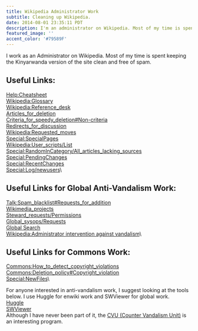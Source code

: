 ```yaml
---
title: Wikipedia Administrator Work
subtitle: Cleaning up Wikipedia.
date: 2014-08-01 23:35:11 PDT
description: I'm an administrator on Wikipedia. Most of my time is spent keeping the Kinyarwanda version of the site clean and free of spam.
featured_image: ''
accent_color: '#79589F'
--- 
```


I work as an Administrator on Wikipedia. Most of my time is spent keeping the Kinyarwanda version of the site clean and free of spam.

## Useful Links:
[Help:Cheatsheet](https://en.wikipedia.org/wiki/Help:Cheatsheet)\
[Wikipedia:Glossary](https://en.wikipedia.org/wiki/Wikipedia:Glossary)\
[Wikipedia:Reference_desk](https://en.wikipedia.org/wiki/Wikipedia:Reference_desk)\
[Articles_for_deletion](https://en.wikipedia.org/wiki/Wikipedia:Articles_for_deletion)\
[Criteria_for_speedy_deletion#Non-criteria](https://en.wikipedia.org/wiki/Wikipedia:Criteria_for_speedy_deletion#Non-criteria)\
[Redirects_for_discussion](https://en.wikipedia.org/wiki/Wikipedia:Redirects_for_discussion)\
[Wikipedia:Requested_moves](https://en.wikipedia.org/wiki/Wikipedia:Requested_moves)\
[Special:SpecialPages](https://en.wikipedia.org/wiki/Special:SpecialPages)\
[Wikipedia:User_scripts/List](https://en.wikipedia.org/wiki/Wikipedia:User_scripts/List)\
[Special:RandomInCategory/All_articles_lacking_sources](https://en.wikipedia.org/wiki/Special:RandomInCategory/All_articles_lacking_sources)\
[Special:PendingChanges](https://en.wikipedia.org/wiki/Special:PendingChanges)\
[Special:RecentChanges](https://en.wikipedia.org/wiki/Special:RecentChanges?hidebots=1&hidecategorization=1&hideWikibase=1&limit=50&days=7&urlversion=2)\
[Special:Log/newusers](https://en.wikipedia.org/wiki/Special:Log/newusers)\

## Useful Links for Global Anti-Vandalism Work: 
[Talk:Spam_blacklist#Requests_for_addition](https://meta.wikimedia.org/wiki/Talk:Spam_blacklist#Requests_for_addition)\
[Wikimedia_projects](https://meta.wikimedia.org/wiki/Wikimedia_projects)\
[Steward_requests/Permissions](https://meta.wikimedia.org/wiki/Steward_requests/Permissions)\
[Global_sysops/Requests](https://meta.wikimedia.org/wiki/Global_sysops/Requests)\
[Global Search](https://global-search.toolforge.org/)\
[Wikipedia:Administrator intervention against vandalism](https://www.wikidata.org/wiki/Q10817957)\

## Useful Links for Commons Work:

[Commons:How_to_detect_copyright_violations](https://commons.wikimedia.org/wiki/Commons:How_to_detect_copyright_violations)\
[Commons:Deletion_policy#Copyright_violation](https://commons.wikimedia.org/wiki/Commons:Deletion_policy#Copyright_violation)\
[Special:NewFiles](https://commons.wikimedia.org/wiki/Special:NewFiles)\

For anyone interested in anti-vandalism work, I suggest looking at the tools below. I use Huggle for enwiki work and SWViewer for global work.\
[Huggle](https://meta.wikimedia.org/wiki/Huggle)\
[SWViewer](https://meta.wikimedia.org/wiki/SWViewer)\
Although I have never been part of it, the [CVU (Counter Vandalism Unit)](Wikipedia:CVU) is an interesting program.
